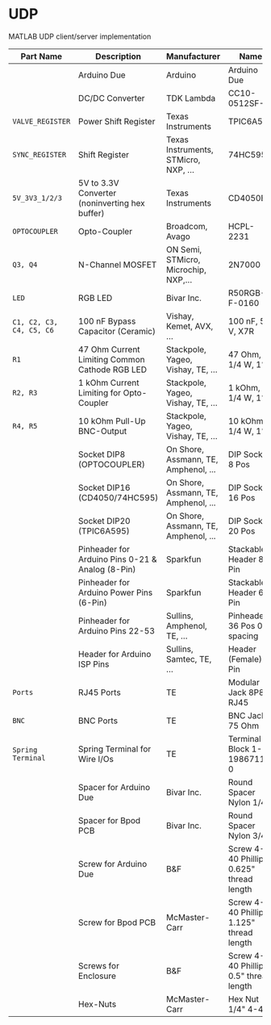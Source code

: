 # UDP
MATLAB UDP client/server implementation

| Part Name | Description | Manufacturer | Name | Vendor | Part-Number |
| --- | --- | --- | --- | --- | --- |
| | Arduino Due | Arduino | Arduino Due | DigiKey | [1050-1049-ND](https://www.digikey.com/product-detail/en/arduino/A000062/1050-1049-ND "DigiKey 1050-1049-ND") |
| | DC/DC Converter | TDK Lambda | CC10-0512SF-E | DigiKey | [445-2433-ND](https://www.digikey.com/product-detail/en/CC10-0512SF-E/445-2433-ND "DigiKey 445-2433-ND") |
| `VALVE_REGISTER` | Power Shift Register | Texas Instruments | TPIC6A595 | DigiKey | [296-9007-5-ND](https://www.digikey.com/product-detail/en/texas-instruments/TPIC6A595NE/296-9007-5-ND "DigiKey 296-9007-5-ND") |
| `SYNC_REGISTER` | Shift Register | Texas Instruments, STMicro, NXP, … | 74HC595 | DigiKey | [296-1600-5-ND](https://www.digikey.com/product-detail/en/texas-instruments/SN74HC595N/296-1600-5-ND "DigiKey 296-1600-5-ND") |
| `5V_3V3_1/2/3` | 5V to 3.3V Converter (noninverting hex buffer) | Texas Instruments | CD4050BE | DigiKey | [296-2056-5-ND](https://www.digikey.com/product-detail/en/texas-instruments/CD4050BE/296-2056-5-ND "DigiKey 296-2056-5-ND") |
| `OPTOCOUPLER` | Opto-Coupler | Broadcom, Avago | HCPL-2231 | DigiKey | [516-1582-5-ND ](https://www.digikey.com/product-detail/en/broadcom-limited/HCPL-2231-000E/516-1582-5-ND "DigiKey 516-1582-5-ND ") |
| `Q3, Q4` | N-Channel MOSFET | ON Semi, STMicro, Microchip, NXP,… | 2N7000 | DigiKey | [2N7000FS-ND](https://www.digikey.com/product-detail/en/on-semiconductor/2N7000/2N7000FS-ND "DigiKey 2N7000FS-ND") |
| `LED` | RGB LED | Bivar Inc. | R50RGB-F-0160 | DigiKey | [492-1179-ND](https://www.digikey.com/product-detail/en/bivar-inc/R50RGB-F-0160/492-1179-ND "DigiKey 492-1179-ND") |
| `C1, C2, C3, C4, C5, C6` | 100 nF Bypass Capacitor (Ceramic) | Vishay, Kemet, AVX, … | 100 nF, 50 V, X7R | DigiKey | [BC5137-ND](https://www.digikey.com/product-detail/en/K104K10X7RF53L2/BC5137-ND "DigiKey BC5137-ND") |
| `R1` | 47 Ohm Current Limiting Common Cathode RGB LED | Stackpole, Yageo, Vishay, TE, … | 47 Ohm, 1/4 W, 1% | DigiKey | [BC4379CT-ND](https://www.digikey.com/product-detail/en/SFR2500004709FR500/BC4379CT-ND "DigiKey BC4379CT-ND") |
| `R2, R3` | 1 kOhm Current Limiting for Opto-Coupler | Stackpole, Yageo, Vishay, TE, … | 1 kOhm, 1/4 W, 1% | DigiKey | [RNF14FTD1K00CT-ND](https://www.digikey.com/product-detail/en/RNF14FTD1K00/RNF14FTD1K00CT-ND "DigiKey [RNF14FTD1K00CT-ND") |
| `R4, R5` | 10 kOhm Pull-Up BNC-Output | Stackpole, Yageo, Vishay, TE, … | 10 kOhm, 1/4 W, 1% | DigiKey | [RNF14FTD10K0CT-ND](https://www.digikey.com/product-detail/en/RNF14FTD10K0/RNF14FTD10K0CT-ND "DigiKey RNF14FTD10K0CT-ND") |
| | Socket DIP8 (OPTOCOUPLER) | On Shore, Assmann, TE, Amphenol, ... | DIP Socket 8 Pos | DigiKey | [ED3044-5-ND](https://www.digikey.com/product-detail/en/ED08DT/ED3044-5-ND "DigiKey ED3044-5-ND") |
| | Socket DIP16 (CD4050/74HC595) | On Shore, Assmann, TE, Amphenol, ... | DIP Socket 16 Pos | DigiKey | [ED3046-5-ND](https://www.digikey.com/product-detail/en/ED16DT/ED3046-5-ND "DigiKey ED3046-5-ND") |
| | Socket DIP20 (TPIC6A595) | On Shore, Assmann, TE, Amphenol, ... | DIP Socket 20 Pos | DigiKey | [ED3054-5-ND](https://www.digikey.com/product-detail/en/ED20DT/ED3054-5-ND "DigiKey ED3054-5-ND") |
| | Pinheader for Arduino Pins 0-21 & Analog (8-Pin) | Sparkfun | Stackable Header 8 Pin | Sparkfun | [PRT-09279](https://www.sparkfun.com/products/9279 "Sparkfun PRT-09279") |
| | Pinheader for Arduino Power Pins (6-Pin) | Sparkfun | Stackable Header 6 Pin | Sparkfun | [PRT-09280](https://www.sparkfun.com/products/9280 "Sparkfun PRT-09280") |
| | Pinheader for Arduino Pins 22-53 | Sullins, Amphenol, TE, … | Pinheader 36 Pos 0.1 spacing | DigiKey | [S2011EC-18-ND](https://www.digikey.com/product-detail/en/PRPC018DAAN-RC/S2011EC-18-ND "DigiKey S2011EC-18-ND") |
| | Header for Arduino ISP Pins| Sullins, Samtec, TE, … | Header (Female) 6 Pin | DigiKey | [S7106-ND](https://www.digikey.com/product-detail/en/sullins-connector-solutions/PPPC032LFBN-RC/S7106-ND "DigiKey S7106-ND") |
| `Ports` | RJ45 Ports | TE | Modular Jack 8P8C RJ45 | DigiKey | [A31442-ND](https://www.digikey.com/product-detail/en/5555164-1/A31442-ND "DigiKey A31442-ND") |
| `BNC` | BNC Ports | TE | BNC Jack 75 Ohm | DigiKey | [A97562-ND](https://www.digikey.com/product-detail/en/1-1634622-0/A97562-ND "DigiKey A97562-ND") |
| `Spring Terminal` | Spring Terminal for Wire I/Os | TE | Terminal Block 1-1986711-0 | DigiKey | [A104562-ND](https://www.digikey.com/product-detail/en/1-1986711-0/A104562-ND "DigiKey A104562-ND") |
| | Spacer for Arduino Due | Bivar Inc.  | Round Spacer Nylon 1/4" | DigiKey | [492-1074-ND](https://www.digikey.com/product-detail/en/9908-250/492-1074-ND "DigiKey 492-1074-ND") |
| | Spacer for Bpod PCB | Bivar Inc.  | Round Spacer Nylon 3/4" | DigiKey | [492-1081-ND](https://www.digikey.com/product-detail/en/9908-750/492-1081-ND "DigiKey 492-1081-ND") |
| | Screw for Arduino Due | B&F | Screw 4-40 Phillips, 0.625" thread length | DigiKey | [H348-ND](https://www.digikey.com/product-detail/en/b-f-fastener-supply/PMS-440-0063-PH/H348-ND "H348-ND") |
| | Screw for Bpod PCB | McMaster-Carr | Screw 4-40 Phillips, 1.125" thread length | McMaster-Carr | [91772A118](https://www.mcmaster.com/91772A118 "DigiKey 91772A118") |
| | Screws for Enclosure | B&F | Screw 4-40 Phillips, 0.5" thread length | DigiKey | [H346-ND](https://www.digikey.com/product-detail/en/b-f-fastener-supply/PMS-440-0050-PH/H346-ND "DigiKey H346-ND") |
| | Hex-Nuts| McMaster-Carr | Hex Nut 1/4" 4-40 | McMaster-Carr| [90480A005](https://www.mcmaster.com/90480A005 "DigiKey 90480A005") |
